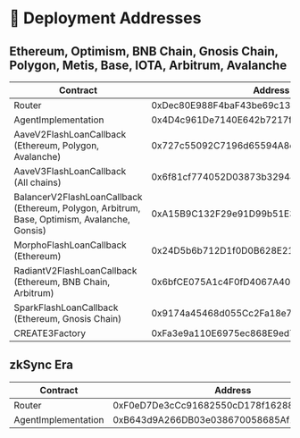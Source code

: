 # 📑 Deployment Addresses

## Ethereum, Optimism, BNB Chain, Gnosis Chain, Polygon, Metis, Base, IOTA, Arbitrum, Avalanche

<table data-full-width="false"><thead><tr><th width="298">Contract</th><th width="567">Address</th></tr></thead><tbody><tr><td>Router</td><td>0xDec80E988F4baF43be69c13711453013c212feA8</td></tr><tr><td>AgentImplementation</td><td>0x4D4c961De7140E642b7217f221b73e859E3A6482</td></tr><tr><td>AaveV2FlashLoanCallback<br>(Ethereum, Polygon, Avalanche)</td><td>0x727c55092C7196d65594A8e4F39ae8dC0cB39173</td></tr><tr><td>AaveV3FlashLoanCallback<br>(All chains)</td><td>0x6f81cf774052D03873b32944a036BF0647bFB5bF</td></tr><tr><td>BalancerV2FlashLoanCallback<br>(Ethereum, Polygon, Arbitrum, Base, Optimism, Avalanche, Gonsis)</td><td>0xA15B9C132F29e91D99b51E3080020eF7c7F5E350</td></tr><tr><td>MorphoFlashLoanCallback (Ethereum)</td><td>0x24D5b6b712D1f0D0B628E21E39dBaDde3f28C56e</td></tr><tr><td>RadiantV2FlashLoanCallback<br>(Ethereum, BNB Chain, Arbitrum)</td><td>0x6bfCE075A1c4F0fD4067A401dA8f159354e1a916</td></tr><tr><td>SparkFlashLoanCallback<br>(Ethereum, Gnosis Chain)</td><td>0x9174a45468d055Cc2Fa18e708E8CeACD46050359</td></tr><tr><td>CREATE3Factory</td><td>0xFa3e9a110E6975ec868E9ed72ac6034eE4255B64</td></tr></tbody></table>

## zkSync Era

<table><thead><tr><th width="300">Contract</th><th>Address</th></tr></thead><tbody><tr><td>Router</td><td>0xF0eD7De3cCc91682550cD178f1628830CDBcA237</td></tr><tr><td>AgentImplementation</td><td>0xB643d9A266DB03e038670058685Af10c13238EC6</td></tr></tbody></table>
